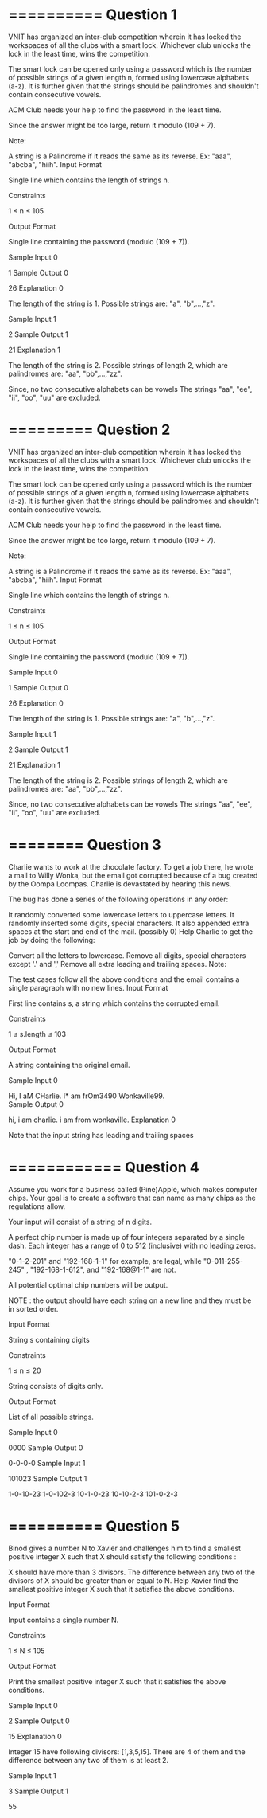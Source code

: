 ==========
Question 1
==========

VNIT has organized an inter-club competition wherein it has locked the workspaces of all the clubs with a smart lock. Whichever club unlocks the lock in the least time, wins the competition.

The smart lock can be opened only using a password which is the number of possible strings of a given length n, formed using lowercase alphabets (a-z). It is further given that the strings should be palindromes and shouldn't contain consecutive vowels.

ACM Club needs your help to find the password in the least time.

Since the answer might be too large, return it modulo (109 + 7).

Note:

A string is a Palindrome if it reads the same as its reverse. Ex: "aaa", "abcba", "hiih".
Input Format

Single line which contains the length of strings n.

Constraints

1 ≤ n ≤ 105

Output Format

Single line containing the password (modulo (109 + 7)).

Sample Input 0

1
Sample Output 0

26
Explanation 0

The length of the string is 1. Possible strings are: "a", "b",...,"z".

Sample Input 1

2
Sample Output 1

21
Explanation 1

The length of the string is 2. Possible strings of length 2, which are palindromes are: "aa", "bb",...,"zz".

Since, no two consecutive alphabets can be vowels The strings "aa", "ee", "ii", "oo", "uu" are excluded.


=========
Question 2
=========


VNIT has organized an inter-club competition wherein it has locked the workspaces of all the clubs with a smart lock. Whichever club unlocks the lock in the least time, wins the competition.

The smart lock can be opened only using a password which is the number of possible strings of a given length n, formed using lowercase alphabets (a-z). It is further given that the strings should be palindromes and shouldn't contain consecutive vowels.

ACM Club needs your help to find the password in the least time.

Since the answer might be too large, return it modulo (109 + 7).

Note:

A string is a Palindrome if it reads the same as its reverse. Ex: "aaa", "abcba", "hiih".
Input Format

Single line which contains the length of strings n.

Constraints

1 ≤ n ≤ 105

Output Format

Single line containing the password (modulo (109 + 7)).

Sample Input 0

1
Sample Output 0

26
Explanation 0

The length of the string is 1. Possible strings are: "a", "b",...,"z".

Sample Input 1

2
Sample Output 1

21
Explanation 1

The length of the string is 2. Possible strings of length 2, which are palindromes are: "aa", "bb",...,"zz".

Since, no two consecutive alphabets can be vowels The strings "aa", "ee", "ii", "oo", "uu" are excluded.


========
Question 3
========

Charlie wants to work at the chocolate factory. To get a job there, he wrote a mail to Willy Wonka, but the email got corrupted because of a bug created by the Oompa Loompas. Charlie is devastated by hearing this news.

The bug has done a series of the following operations in any order:

It randomly converted some lowercase letters to uppercase letters.
It randomly inserted some digits, special characters.
It also appended extra spaces at the start and end of the mail. (possibly 0)
Help Charlie to get the job by doing the following:

Convert all the letters to lowercase.
Remove all digits, special characters except '.' and ','
Remove all extra leading and trailing spaces.
Note:

The test cases follow all the above conditions and the email contains a single paragraph with no new lines.
Input Format

First line contains s, a string which contains the corrupted email.

Constraints

1 ≤ s.length ≤ 103

Output Format

A string containing the original email.

Sample Input 0

   Hi, I aM CHarlie. I* am frOm3490 Wonkaville99.   
Sample Output 0

hi, i am charlie. i am from wonkaville.
Explanation 0

Note that the input string has leading and trailing spaces


============
Question 4
============


Assume you work for a business called (Pine)Apple, which makes computer chips. Your goal is to create a software that can name as many chips as the regulations allow.

Your input will consist of a string of n digits.

A perfect chip number is made up of four integers separated by a single dash. Each integer has a range of 0 to 512 (inclusive) with no leading zeros.

"0-1-2-201" and "192-168-1-1" for example, are legal, while "0-011-255-245" , "192-168-1-612", and "192-168@1-1" are not.

All potential optimal chip numbers will be output.

NOTE : the output should have each string on a new line and they must be in sorted order.

Input Format

String s containing digits

Constraints

1 ≤ n ≤ 20

String consists of digits only.

Output Format

List of all possible strings.

Sample Input 0

0000
Sample Output 0

0-0-0-0
Sample Input 1

101023
Sample Output 1

1-0-10-23
1-0-102-3
10-1-0-23
10-10-2-3
101-0-2-3

==========
Question 5
==========

Binod gives a number N to Xavier and challenges him to find a smallest positive integer X such that X should satisfy the following conditions :

X should have more than 3 divisors.
The difference between any two of the divisors of X should be greater than or equal to N.
Help Xavier find the smallest positive integer X such that it satisfies the above conditions.

Input Format

Input contains a single number N.

Constraints

1 ≤ N ≤ 105

Output Format

Print the smallest positive integer X such that it satisfies the above conditions.

Sample Input 0

2
Sample Output 0

15
Explanation 0

Integer 15 have following divisors: [1,3,5,15]. There are 4 of them and the difference between any two of them is at least 2.

Sample Input 1

3
Sample Output 1

55